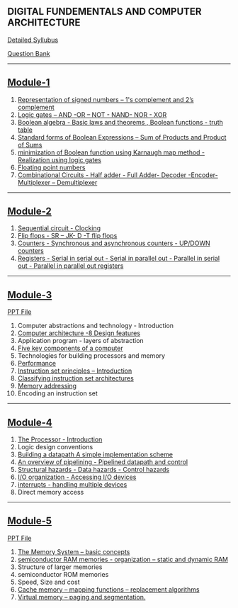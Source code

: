 DIGITAL FUNDEMENTALS AND COMPUTER ARCHITECTURE
-------------------------
[Detailed Syllubus](https://docs.google.com/viewer?url=https://cetmca26.github.io/Study-Materials/Semester%201/Digital%20Fundamentals%20and%20Computer%20Architecture/Sylubus.pdf)

[Question Bank](https://docs.google.com/viewer?url=https://cetmca26.github.io/Study-Materials/Semester%201/Digital%20Fundamentals%20and%20Computer%20Architecture/Question%20Bank.pdf)

------------
[Module-1](https://docs.google.com/viewer?url=https://cetmca26.github.io/Study-Materials/Semester%201/Digital%20Fundamentals%20and%20Computer%20Architecture/Module%201/MODULE%201.pdf)
------------
1. [Representation of signed numbers – 1's complement and 2’s complement](https://docs.google.com/viewer?url=https://cetmca26.github.io/Study-Materials/Digital%20Fundamentals%20and%20Computer%20Architecture/Module%201/Signed%20Numbers.pdf) 
2. [Logic gates – AND -OR – NOT - NAND- NOR - XOR](https://docs.google.com/viewer?url=https://cetmca26.github.io/Study-Materials/Digital%20Fundamentals%20and%20Computer%20Architecture/Module%201/Logic%20Gates.pdf) 
3. [Boolean algebra - Basic laws and theorems , Boolean functions - truth table](https://docs.google.com/viewer?url=https://cetmca26.github.io/Study-Materials/Digital%20Fundamentals%20and%20Computer%20Architecture/Module%201/Boolean%20Algebra.pdf)
4. [Standard forms of Boolean Expressions – Sum of Products and Product of Sums](https://docs.google.com/viewer?url=https://cetmca26.github.io/Study-Materials/Digital%20Fundamentals%20and%20Computer%20Architecture/Module%201/SOP%20and%20POS.pdf) 
5. [minimization of Boolean function using Karnaugh map method - Realization using logic gates](https://docs.google.com/viewer?url=https://cetmca26.github.io/Study-Materials/Digital%20Fundamentals%20and%20Computer%20Architecture/Module%201/Kmap.pdf)
6. [Floating point numbers](https://docs.google.com/viewer?url=https://cetmca26.github.io/Study-Materials/Digital%20Fundamentals%20and%20Computer%20Architecture/Module%201/Floating%20Point%20Numbers.pdf) 
7. [Combinational Circuits - Half adder - Full Adder- Decoder -Encoder- Multiplexer – Demultiplexer](https://docs.google.com/viewer?url=https://cetmca26.github.io/Study-Materials/Semester%201/Digital%20Fundamentals%20and%20Computer%20Architecture/Module%201/Combinational%20Circuits.pdf)

------------
[Module-2](https://docs.google.com/viewer?url=https://cetmca26.github.io/Study-Materials/Semester%201/Digital%20Fundamentals%20and%20Computer%20Architecture/Module%202/Module%202.pdf)
------------
1. [Sequential circuit - Clocking](https://cetmca26.github.io/Study-Materials/Semester%201/Digital%20Fundamentals%20and%20Computer%20Architecture/Module%202/Latches.pdf)
2. [Flip flops - SR – JK- D -T flip flops](https://cetmca26.github.io/Study-Materials/Semester%201/Digital%20Fundamentals%20and%20Computer%20Architecture/Module%202/Flip%20Flops.pdf)
3. [Counters - Synchronous and asynchronous counters - UP/DOWN counters](https://cetmca26.github.io/Study-Materials/Semester%201/Digital%20Fundamentals%20and%20Computer%20Architecture/Module%202/Counters.pdf)  
4. [Registers - Serial in serial out - Serial in parallel out - Parallel in serial out - Parallel in parallel out registers](https://cetmca26.github.io/Study-Materials/Semester%201/Digital%20Fundamentals%20and%20Computer%20Architecture/Module%202/Shift%20registers.pdf)

------------
[Module-3](https://docs.google.com/viewer?url=https://cetmca26.github.io/Study-Materials/Semester%201/Digital%20Fundamentals%20and%20Computer%20Architecture/Module%203/Module%203.pdf)
------------
[PPT File](https://docs.google.com/viewer?url=https://cetmca26.github.io/Study-Materials/Digital%20Fundamentals%20and%20Computer%20Architecture/Module%203/PPT%203.pdf)

1. Computer abstractions and technology - Introduction
2. [Computer architecture -8 Design features](https://cetmca26.github.io/Study-Materials/Semester%201/Digital%20Fundamentals%20and%20Computer%20Architecture/Module%203/8%20great%20ideas.pdf) 
3. Application program - layers of abstraction
4. [Five key components of a computer](https://cetmca26.github.io/Study-Materials/Semester%201/Digital%20Fundamentals%20and%20Computer%20Architecture/Module%203/Classic%20Components%20of%20a%20Computer.pdf)
5. Technologies for building processors and memory
6. [Performance](https://cetmca26.github.io/Study-Materials/Semester%201/Digital%20Fundamentals%20and%20Computer%20Architecture/Module%203/Performance%20Of%20A%20Computer.pdf)
7. [Instruction set principles – Introduction](https://cetmca26.github.io/Study-Materials/Semester%201/Digital%20Fundamentals%20and%20Computer%20Architecture/Module%203/Instruction%20Set%201.pdf) 
8. [Classifying instruction set architectures](https://cetmca26.github.io/Study-Materials/Semester%201/Digital%20Fundamentals%20and%20Computer%20Architecture/Module%203/instruction%20set%20classification.pdf)
9. [Memory addressing](https://cetmca26.github.io/Study-Materials/Semester%201/Digital%20Fundamentals%20and%20Computer%20Architecture/Module%203/Addressing%20modes.pdf)
10. Encoding an instruction set

------------
[Module-4](https://docs.google.com/viewer?url=https://cetmca26.github.io/Study-Materials/Semester%201/Digital%20Fundamentals%20and%20Computer%20Architecture/Module%204/Module%204.pdf)
------------
1. [The Processor - Introduction](https://cetmca26.github.io/Study-Materials/Semester%201/Digital%20Fundamentals%20and%20Computer%20Architecture/Module%204/PROCESSOR.pdf)
2. Logic design conventions 
3. [Building a datapath A simple implementation scheme](https://cetmca26.github.io/Study-Materials/Semester%201/Digital%20Fundamentals%20and%20Computer%20Architecture/Module%204/Building%20the%20Datapath.pdf)
4. [An overview of pipelining - Pipelined datapath and control](https://cetmca26.github.io/Study-Materials/Semester%201/Digital%20Fundamentals%20and%20Computer%20Architecture/Module%204/Pipelining.pdf)
5. [Structural hazards - Data hazards - Control hazards](https://cetmca26.github.io/Study-Materials/Semester%201/Digital%20Fundamentals%20and%20Computer%20Architecture/Module%204/Hazards.pdf)
6. [I/O organization - Accessing I/O devices](https://cetmca26.github.io/Study-Materials/Semester%201/Digital%20Fundamentals%20and%20Computer%20Architecture/Module%204/input%20Output%20org.pdf.pdf) 
7. [interrupts - handling multiple devices](https://cetmca26.github.io/Study-Materials/Semester%201/Digital%20Fundamentals%20and%20Computer%20Architecture/Module%204/Inturrepts.pdf)
8. Direct memory access

------------
[Module-5](https://docs.google.com/viewer?url=https://cetmca26.github.io/Study-Materials/Semester%201/Digital%20Fundamentals%20and%20Computer%20Architecture/Module%205/Module_5.pdf)
------------
[PPT File](https://docs.google.com/viewer?url=https://cetmca26.github.io/Study-Materials/Digital%20Fundamentals%20and%20Computer%20Architecture/Module%205/ppt%205.pdf)

1. [The Memory System – basic concepts](https://cetmca26.github.io/Study-Materials/Semester%201/Digital%20Fundamentals%20and%20Computer%20Architecture/Module%205/Basic%20Concepts.pdf)
2. [semiconductor RAM memories - organization – static and dynamic RAM](https://cetmca26.github.io/Study-Materials/Semester%201/Digital%20Fundamentals%20and%20Computer%20Architecture/Module%205/Semiconductor.pdf)
3. Structure of larger memories
4. semiconductor ROM memories
5. Speed, Size and cost 
6. [Cache memory – mapping functions – replacement algorithms](https://cetmca26.github.io/Study-Materials/Semester%201/Digital%20Fundamentals%20and%20Computer%20Architecture/Module%205/Module%205_Cache%20Memory.pdf)
7. [Virtual memory – paging and segmentation.](https://cetmca26.github.io/Study-Materials/Semester%201/Digital%20Fundamentals%20and%20Computer%20Architecture/Module%205/VirtualMemory.pdf)
